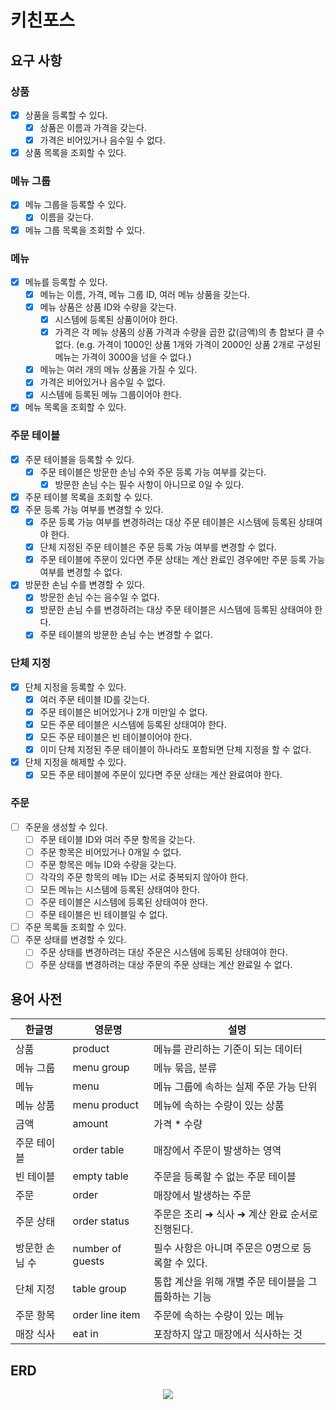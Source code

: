 # 키친포스

## 요구 사항

### 상품

- [x] 상품을 등록할 수 있다.
    - [x] 상품은 이름과 가격을 갖는다.
    - [x] 가격은 비어있거나 음수일 수 없다.
- [x] 상품 목록을 조회할 수 있다.

### 메뉴 그룹

- [x] 메뉴 그룹을 등록할 수 있다.
    - [x] 이름을 갖는다.
- [x] 메뉴 그룹 목록을 조회할 수 있다.

### 메뉴

- [x] 메뉴를 등록할 수 있다.
    - [x] 메뉴는 이름, 가격, 메뉴 그룹 ID, 여러 메뉴 상품을 갖는다.
    - [x] 메뉴 상품은 상품 ID와 수량을 갖는다.
        - [x] 시스템에 등록된 상품이어야 한다.
        - [x] 가격은 각 메뉴 상품의 상품 가격과 수량을 곱한 값(금액)의 총 합보다 클 수 없다. (e.g. 가격이 1000인 상품 1개와 가격이 2000인 상품 2개로 구성된 메뉴는 가격이 3000을 넘을 수
          없다.)
    - [x] 메뉴는 여러 개의 메뉴 상품을 가질 수 있다.
    - [x] 가격은 비어있거나 음수일 수 없다.
    - [x] 시스템에 등록된 메뉴 그룹이어야 한다.
- [x] 메뉴 목록을 조회할 수 있다.

### 주문 테이블

- [x] 주문 테이블을 등록할 수 있다.
    - [x] 주문 테이블은 방문한 손님 수와 주문 등록 가능 여부를 갖는다.
        - [x] 방문한 손님 수는 필수 사항이 아니므로 0일 수 있다.
- [x] 주문 테이블 목록을 조회할 수 있다.
- [x] 주문 등록 가능 여부를 변경할 수 있다.
    - [x] 주문 등록 가능 여부를 변경하려는 대상 주문 테이블은 시스템에 등록된 상태여야 한다.
    - [x] 단체 지정된 주문 테이블은 주문 등록 가능 여부를 변경할 수 없다.
    - [x] 주문 테이블에 주문이 있다면 주문 상태는 계산 완료인 경우에만 주문 등록 가능 여부를 변경할 수 없다.
- [x] 방문한 손님 수를 변경할 수 있다.
    - [x] 방문한 손님 수는 음수일 수 없다.
    - [x] 방문한 손님 수를 변경하려는 대상 주문 테이블은 시스템에 등록된 상태여야 한다.
    - [x]  주문 테이블의 방문한 손님 수는 변경할 수 없다.

### 단체 지정

- [x] 단체 지정을 등록할 수 있다.
    - [x] 여러 주문 테이블 ID를 갖는다.
    - [x] 주문 테이블은 비어있거나 2개 미만일 수 없다.
    - [x] 모든 주문 테이블은 시스템에 등록된 상태여야 한다.
    - [x] 모든 주문 테이블은 빈 테이블이어야 한다.
    - [x] 이미 단체 지정된 주문 테이블이 하나라도 포함되면 단체 지정을 할 수 없다.
- [x] 단체 지정을 해제할 수 있다.
    - [x] 모든 주문 테이블에 주문이 있다면 주문 상태는 계산 완료여야 한다.

### 주문

- [ ] 주문을 생성할 수 있다.
    - [ ] 주문 테이블 ID와 여러 주문 항목을 갖는다.
    - [ ] 주문 항목은 비어있거나 0개일 수 없다.
    - [ ] 주문 항목은 메뉴 ID와 수량을 갖는다.
    - [ ] 각각의 주문 항목의 메뉴 ID는 서로 중복되지 않아야 한다.
    - [ ] 모든 메뉴는 시스템에 등록된 상태여야 한다.
    - [ ] 주문 테이블은 시스템에 등록된 상태여야 한다.
    - [ ] 주문 테이블은 빈 테이블일 수 없다.
- [ ] 주문 목록들 조회할 수 있다.
- [ ] 주문 상태를 변경할 수 있다.
    - [ ] 주문 상태를 변경하려는 대상 주문은 시스템에 등록된 상태여야 한다.
    - [ ] 주문 상태를 변경하려는 대상 주문의 주문 상태는 계산 완료일 수 없다.

## 용어 사전

| 한글명 | 영문명 | 설명 |
| --- | --- | --- |
| 상품 | product | 메뉴를 관리하는 기준이 되는 데이터 |
| 메뉴 그룹 | menu group | 메뉴 묶음, 분류 |
| 메뉴 | menu | 메뉴 그룹에 속하는 실제 주문 가능 단위 |
| 메뉴 상품 | menu product | 메뉴에 속하는 수량이 있는 상품 |
| 금액 | amount | 가격 * 수량 |
| 주문 테이블 | order table | 매장에서 주문이 발생하는 영역 |
| 빈 테이블 | empty table | 주문을 등록할 수 없는 주문 테이블 |
| 주문 | order | 매장에서 발생하는 주문 |
| 주문 상태 | order status | 주문은 조리 ➜ 식사 ➜ 계산 완료 순서로 진행된다. |
| 방문한 손님 수 | number of guests | 필수 사항은 아니며 주문은 0명으로 등록할 수 있다. |
| 단체 지정 | table group | 통합 계산을 위해 개별 주문 테이블을 그룹화하는 기능 |
| 주문 항목 | order line item | 주문에 속하는 수량이 있는 메뉴 |
| 매장 식사 | eat in | 포장하지 않고 매장에서 식사하는 것 |

## ERD

<p align="center">
    <img src="https://user-images.githubusercontent.com/68512686/197355193-94f6a7fb-9e1d-4bff-b2ab-f5a9b735a5fa.png">
</p>
